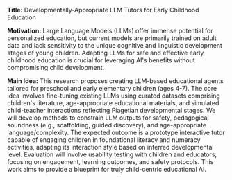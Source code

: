**Title:** Developmentally-Appropriate LLM Tutors for Early Childhood Education

**Motivation:** Large Language Models (LLMs) offer immense potential for personalized education, but current models are primarily trained on adult data and lack sensitivity to the unique cognitive and linguistic development stages of young children. Adapting LLMs for safe and effective early childhood education is crucial for leveraging AI's benefits without compromising child development.

**Main Idea:** This research proposes creating LLM-based educational agents tailored for preschool and early elementary children (ages 4-7). The core idea involves fine-tuning existing LLMs using curated datasets comprising children's literature, age-appropriate educational materials, and simulated child-teacher interactions reflecting Piagetian developmental stages. We will develop methods to constrain LLM outputs for safety, pedagogical soundness (e.g., scaffolding, guided discovery), and age-appropriate language/complexity. The expected outcome is a prototype interactive tutor capable of engaging children in foundational literacy and numeracy activities, adapting its interaction style based on inferred developmental level. Evaluation will involve usability testing with children and educators, focusing on engagement, learning outcomes, and safety protocols. This work aims to provide a blueprint for truly child-centric educational AI.